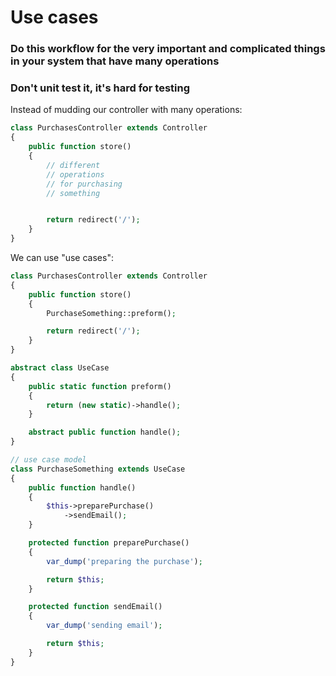 # Use cases

### Do this workflow for the very important and complicated things in your system that have many operations
### Don't unit test it, it's hard for testing

Instead of mudding our controller with many operations:
```php
class PurchasesController extends Controller
{
    public function store()
    {
        // different
        // operations
        // for purchasing
        // something


        return redirect('/');
    }
}
```

We can use "use cases":

```php
class PurchasesController extends Controller
{
    public function store()
    {
        PurchaseSomething::preform();

        return redirect('/');
    }
}

abstract class UseCase
{
    public static function preform()
    {
        return (new static)->handle();
    }

    abstract public function handle();
}

// use case model
class PurchaseSomething extends UseCase
{
    public function handle()
    {
        $this->preparePurchase()
            ->sendEmail();
    }

    protected function preparePurchase()
    {
        var_dump('preparing the purchase');

        return $this;
    }

    protected function sendEmail()
    {
        var_dump('sending email');

        return $this;
    }
}
```

